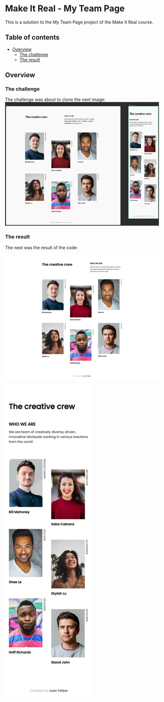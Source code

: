 # Make It Real - My Team Page

This is a solution to the My Team Page project of the Make It Real course.

## Table of contents

- [Overview](#overview)
  - [The challenge](#the-challenge)
  - [The result](#the-result)

## Overview

### The challenge

The challenge was about to clone the next image:
![](./img/desktop-preview.jpg)

### The result
The next was the result of the code:

![](./img/screenshot-ds.png)

![](./img/screenshot-mb.png)
